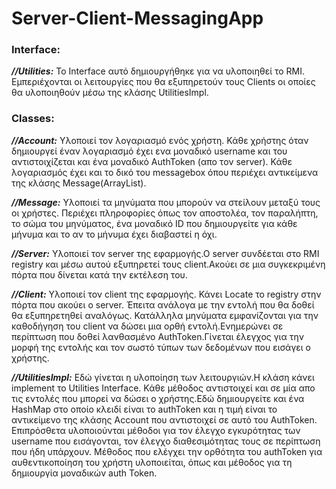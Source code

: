 # Server-Client-MessagingApp
### **Interface:**
**_//Utilities:_** Το Interface αυτό δημιουργήθηκε για να υλοποιηθεί το RMI.
Εμπεριέχονται οι λειτουργίες που θα εξυπηρετούν τους Clients οι οποίες θα υλοποιηθούν μέσω της κλάσης UtilitiesImpl.

### **Classes:**
**_//Account:_** Υλοποιεί τον λογαριασμό ενός χρήστη.
Κάθε χρήστης όταν δημιουργεί έναν λογαριασμό έχει ενα μοναδικό username και του αντιστοιχίζεται και ένα μοναδικό AuthToken (απο τον server).
Κάθε λογαριασμός έχει και το δικό του messagebox όπου περιέχει αντικείμενα της κλάσης Message(ArrayList).

**_//Message:_** Υλοποιεί τα μηνύματα που μπορούν να στείλουν μεταξύ τους οι χρήστες.
Περιέχει πληροφορίες όπως τον αποστολέα, τον παραλήπτη, το σώμα του μηνύματος, ένα μοναδικό ID που δημιουργείτε για κάθε μήνυμα και το αν το μήνυμα έχει διαβαστεί η όχι.

**_//Server:_** Υλοποιεί τον server της εφαρμογής.Ο server συνδέεται στο RMI registry και μέσω αυτού εξυπηρετεί τους client.Ακούει σε μια συγκεκριμένη πόρτα που δίνεται κατά την εκτέλεση του.

_**//Client:**_ Υλοποιεί τον client της εφαρμογής. Κάνει Locate το registry στην πόρτα που ακούει ο server.
Έπειτα ανάλογα με την εντολή που θα δοθεί θα εξυπηρετηθεί αναλόγως.
Κατάλληλα μηνύματα εμφανίζονται για την καθοδήγηση του client να δώσει μια ορθή εντολή.Ενημερώνει σε περίπτωση που δοθεί λανθασμένο AuthToken.Γίνεται έλεγχος για την μορφή της εντολής και τον σωστό τύπων των δεδομένων που εισάγει ο χρήστης.

_**//UtilitiesImpl:**_ Εδώ γίνεται η υλοποίηση των λειτουργιών.Η κλάση κάνει implement το Utilities Interface.
Κάθε μέθοδος αντιστοιχεί και σε μία απο τις εντολές που μπορεί να δώσει ο χρήστης.Εδώ δημιουργείτε και ένα HashMap στο οποίο κλειδί είναι το authToken και η τιμή είναι το αντικείμενο της κλάσης Account που αντιστοιχεί σε αυτό του AuthToken.
Επιπρόσθετα υλοποιούνται μέθοδοι για τον έλεγχο εγκυρότητας των username που εισάγονται, τον έλεγχο διαθεσιμότητας τους σε περίπτωση που ήδη υπάρχουν.
Μέθοδος που ελέγχει την ορθότητα του authToken για αυθεντικοποίηση του χρήστη υλοποιείται, όπως και μέθοδος για τη δημιουργία μοναδικών auth Token. 
